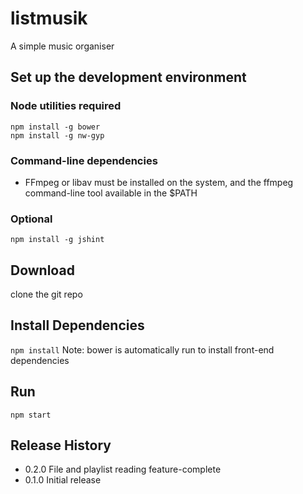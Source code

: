 listmusik
=========

A simple music organiser

## Set up the development environment
  
### Node utilities required
  ```
  npm install -g bower
  npm install -g nw-gyp
  ```
### Command-line dependencies
  - FFmpeg or libav must be installed on the system, and the ffmpeg command-line tool available in the $PATH
  
### Optional
  ```
  npm install -g jshint
  ```

## Download

  clone the git repo
  
## Install Dependencies

  ```npm install```
  Note: bower is automatically run to install front-end dependencies

## Run

  ```npm start```

## Release History

  - 0.2.0 File and playlist reading feature-complete
  - 0.1.0 Initial release
